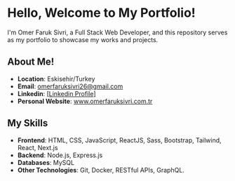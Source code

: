 # Hello, Welcome to My Portfolio!

I'm Omer Faruk Sivri, a Full Stack Web Developer, and this repository serves as my portfolio to showcase my works and projects.

## About Me!


- **Location**: Eskisehir/Turkey
- **Email**: omerfaruksivri26@gmail.com
- **Linkedin**: [\[Linkedin Profile\]](https://www.linkedin.com/in/o-faruk-sivri/)
- **Personal Website**: www.omerfaruksivri.com.tr

## My Skills

- **Frontend**: HTML, CSS, JavaScript, ReactJS, Sass, Bootstrap, Tailwind, React, Next.js
- **Backend**: Node.js, Express.js
- **Databases**: MySQL
- **Other Technologies**: Git, Docker, RESTful APIs, GraphQL.
